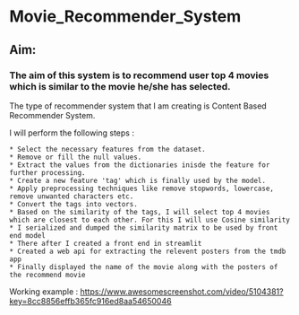 # Movie_Recommender_System
## Aim:
### The aim of this system is to recommend user top 4 movies which is similar to the movie he/she has selected.

The type of recommender system that I am creating is Content Based Recommender System.

I will perform the following steps :

    * Select the necessary features from the dataset.
    * Remove or fill the null values.
    * Extract the values from the dictionaries inisde the feature for further processing.
    * Create a new feature 'tag' which is finally used by the model.
    * Apply preprocessing techniques like remove stopwords, lowercase, remove unwanted characters etc.
    * Convert the tags into vectors.
    * Based on the similarity of the tags, I will select top 4 movies which are closest to each other. For this I will use Cosine similarity 
	* I serialized and dumped the similarity matrix to be used by front end model
	* There after I created a front end in streamlit
	* Created a web api for extracting the relevent posters from the tmdb app
	* Finally displayed the name of the movie along with the posters of the recommend movie

Working example : https://www.awesomescreenshot.com/video/5104381?key=8cc8856effb365fc916ed8aa54650046
